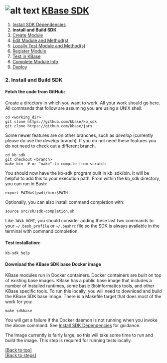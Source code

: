 # <A NAME="top"></A>![alt text](https://avatars2.githubusercontent.com/u/1263946?v=3&s=84 "KBase") [KBase SDK](../README.md)

1. [Install SDK Dependencies](kb_sdk_dependencies.md)
2. **Install and Build SDK**
3. [Create Module](kb_sdk_create_module.md)
4. [Edit Module and Method(s)](kb_sdk_edit_module.md)
5. [Locally Test Module and Method(s)](kb_sdk_local_test_module.md)
6. [Register Module](kb_sdk_register_module.md)
7. [Test in KBase](kb_sdk_test_in_kbase.md)
8. [Complete Module Info](kb_sdk_complete_module_info.md)
9. [Deploy](kb_sdk_deploy.md)


### 2. Install and Build SDK

#### Fetch the code from GitHub:

Create a directory in which you want to work.  All your work should go here.  All commands that follow are assuming you are using a UNIX shell.

    cd <working_dir>
    git clone https://github.com/kbase/kb_sdk
    git clone https://github.com/kbase/jars

Some newer features are on other branches, such as *develop* (currently please do use the *develop* branch).  If you do not need these features you do not need to check out a different branch.

    cd kb_sdk
    git checkout <branch>
    make bin  # or "make" to compile from scratch
    
You should now have the kb-sdk program built in kb_sdk/bin. It will be helpful to add this to your execution path.  From within the kb_sdk directory, you can run in Bash:

    export PATH=$(pwd)/bin:$PATH

Optionally, you can also install command completion with:

    source src/sh/sdk-completion.sh

Like `JAVA_HOME`, you should consider adding these last two commands to your `~/.bash_profile` or `~/.bashrc` file so the SDK is always available in the terminal with command completion.

#### Test installation:

    kb-sdk help

#### Download the KBase SDK base Docker image

KBase modules run in Docker containers.  Docker containers are built on top of existing base images.  KBase has a public base image that includes a number of installed runtimes, some basic Bioinformatics tools, and other KBase specific tools.  To run this locally, you will need to download and build the KBase SDK base image.  There is a Makefile target that does most of the work for you:

    make sdkbase

You will get a failure if the Docker daemon is not running when you invoke the above command.  See  [Install SDK Dependencies](kb_sdk_dependencies.md#docker) for guidance.

The Image currently is fairly large, so this will take some time to run and build the image.  This step is required for running tests locally.


[\[Back to top\]](#top)<br>
[\[Back to steps\]](../README.md#steps)
